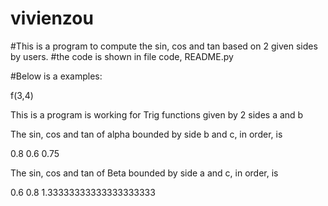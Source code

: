 vivienzou
=========
#This is a program to compute the sin, cos and tan based on 2 given sides by users.
#the code is shown in file code, README.py

#Below is a examples:

f(3,4)

This is a program is working for Trig functions given by 2 sides a and b

The sin, cos and tan of alpha bounded by side b and c, in order, is

0.8 0.6 0.75

The sin, cos and tan of Beta bounded by side a and c, in order, is

0.6 0.8 1.33333333333333333333
